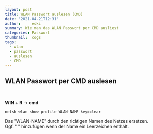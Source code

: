 ```yaml
---
layout: post
title: WLAN Passwort auslesen (CMD)
date: '2021-04-21T12:31'
author:     eski
summary: Wie man das WLAN Passwort per CMD ausliest
categories: Passwort
thumbnail:  cogs
tags:
  - wlan
  - passwort
  - auslesen
  - CMD
---
```


## WLAN Passwort per CMD auslesen
<br>

__WIN__ + __R__ -> __cmd__
```
netsh wlan show profile WLAN-NAME key=clear
```
Das "WLAN-NAME" durch den richtigen Namen des Netzes ersetzen.<br>
Ggf. " " hinzufügen wenn der Name ein Leerzeichen enthält.

